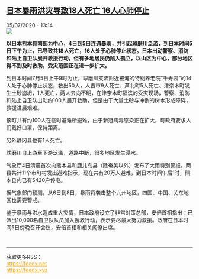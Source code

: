 <!--1593950096000-->
[日本暴雨洪灾导致18人死亡 16人心肺停止](http://www.rfi.fr//cn/%E4%BA%9A%E6%B4%B2/20200705-%E6%97%A5%E6%9C%AC%E6%9A%B4%E9%9B%A8%E6%B4%AA%E7%81%BE%E5%AF%BC%E8%87%B418%E4%BA%BA%E6%AD%BB%E4%BA%A1-16%E4%BA%BA%E5%BF%83%E8%82%BA%E5%81%9C%E6%AD%A2)
------

<div>05/07/2020 - 13:14</div><img src="https://s.rfi.fr/media/display/eaf73a6a-beaf-11ea-abb0-005056bf87d6/w:310/p:16x9/2020-07-05T092553Z_251166174_RC2XMH9PFWE6_RTRMADP_3_JAPAN-FLOODS.JPG"><p><strong>以日本熊本县南部为中心，4日到5日连遇暴雨，并引起球磨川泛滥，到日本时间5日下午为止，已导致共18人死亡，16人处于心肺停止状态。日本出动警察、消防和陆上自卫队展开救援行动，但有多地居民仍陷入孤立，以山区为中心，部分地区得不到及时救助，受灾范围正在进一步扩大。</strong></p><div class="t-content__body u-clearfix"><div class="m-interstitial"></div><p>到日本时间7月5日上午9时为止，球磨川支流附近被淹的特别养老院“千寿园”的14人处于心肺停止状态，救出50人，人吉市9人死亡、芦北町5人死亡、津奈木町发生土砂崩坍，1人死亡，两人去向不明，在津奈木町福滨的受灾现场，警察、消防和陆上自卫队出动约100人展开救助，但是由于大量土砂与冲倒的树木形成障碍，救援进展艰难。</p><p>该町共有约100人在临时避难所避难，由于新冠病毒感染正在扩大，町政府要求人们戴好口罩，保持距离。</p><p>另外静冈县也有1人死亡。</p><p>球磨川自上游至下游泛滥，道路中断，很多地区发生浸水。</p><p>气象厅4日清晨首次向熊本县和鹿儿岛县（除奄美以外）发布了大雨特别警报，两县共计11个市町村发出避难指示，现在共有20万人避难，到日本时间午后1时，熊本县内已有5420户停电。</p><p>据气象部门预测，从6日到8日，暴雨将袭击整个九州地区，四国、中国、关东地区也需要警戒。</p><p>鉴于暴雨与洪水造成重大灾情，日本政府设立了非常对策总部，安倍首相指出：已派出10,000名自卫队队员加入搜救行动，表示要尽最大努力救援。政府在日本时间5日傍晚召开会议，安倍首相和相关阁僚出席。</p><div class="o-self-promo o-self-promo--nl o-self-promo--hidden" data-selfpromo-newsletter></div><div class="o-self-promo o-self-promo--app o-self-promo--hidden" data-selfpromo-app></div></div><br><hr><div>获取更多RSS：<br><a href="https://feedx.net" style="color:orange" target="_blank">https://feedx.net</a> <br><a href="https://feedx.xyz" style="color:orange" target="_blank">https://feedx.xyz</a><br></div>
